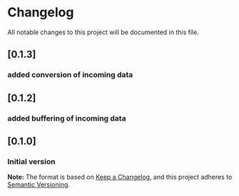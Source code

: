 # Changelog
All notable changes to this project will be documented in this file.

## [0.1.3]
### added conversion of incoming data

## [0.1.2]
### added buffering of incoming data

## [0.1.0]
### Initial version

**Note:** The format is based on [Keep a Changelog](https://keepachangelog.com/en/1.0.0/), and this project adheres to [Semantic Versioning](https://semver.org/spec/v2.0.0.html).
